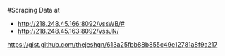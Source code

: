 #Scraping Data at

- http://218.248.45.166:8092/vssWB/#
- http://218.248.45.163:8092/vssJN/


https://gist.github.com/thejeshgn/613a25fbb88b855c49e12781a8f9a217

